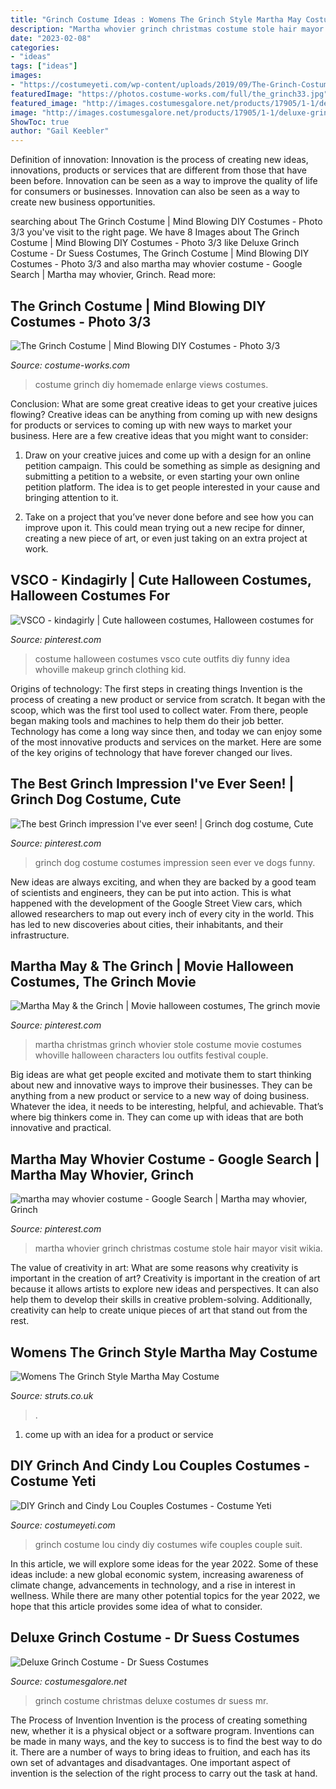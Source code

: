 ```yaml
---
title: "Grinch Costume Ideas : Womens The Grinch Style Martha May Costume"
description: "Martha whovier grinch christmas costume stole hair mayor visit wikia"
date: "2023-02-08"
categories:
- "ideas"
tags: ["ideas"]
images:
- "https://costumeyeti.com/wp-content/uploads/2019/09/The-Grinch-Costume.jpg"
featuredImage: "https://photos.costume-works.com/full/the_grinch33.jpg"
featured_image: "http://images.costumesgalore.net/products/17905/1-1/deluxe-grinch-christmas-costume.jpg"
image: "http://images.costumesgalore.net/products/17905/1-1/deluxe-grinch-christmas-costume.jpg"
ShowToc: true
author: "Gail Keebler"
---
```



Definition of innovation:
Innovation is the process of creating new ideas, innovations, products or services that are different from those that have been before. Innovation can be seen as a way to improve the quality of life for consumers or businesses. Innovation can also be seen as a way to create new business opportunities.

	

		
searching about The Grinch Costume | Mind Blowing DIY Costumes - Photo 3/3 you've visit to the right page. We have 8 Images about The Grinch Costume | Mind Blowing DIY Costumes - Photo 3/3 like Deluxe Grinch Costume - Dr Suess Costumes, The Grinch Costume | Mind Blowing DIY Costumes - Photo 3/3 and also martha may whovier costume - Google Search | Martha may whovier, Grinch. Read more:
		
    
## The Grinch Costume | Mind Blowing DIY Costumes - Photo 3/3

<img loading=lazy src="https://photos.costume-works.com/full/the_grinch33.jpg" onerror="this.onerror=null;this.src='https://tse3.mm.bing.net/th?id=OIP.VvfdTIC-74QmYGqMxaaTIQHaJ3&amp;pid=15.1';" alt="The Grinch Costume | Mind Blowing DIY Costumes - Photo 3/3">

_Source: costume-works.com_

>costume grinch diy homemade enlarge views costumes. 

	

Conclusion: What are some great creative ideas to get your creative juices flowing?
Creative ideas can be anything from coming up with new designs for products or services to coming up with new ways to market your business. Here are a few creative ideas that you might want to consider: 
1. Draw on your creative juices and come up with a design for an online petition campaign. This could be something as simple as designing and submitting a petition to a website, or even starting your own online petition platform. The idea is to get people interested in your cause and bringing attention to it. 

2. Take on a project that you’ve never done before and see how you can improve upon it. This could mean trying out a new recipe for dinner, creating a new piece of art, or even just taking on an extra project at work.

    
## VSCO - Kindagirly | Cute Halloween Costumes, Halloween Costumes For

<img loading=lazy src="https://i.pinimg.com/736x/86/a8/9a/86a89a8a4470b46fd03a5c96de527589.jpg" onerror="this.onerror=null;this.src='https://tse2.mm.bing.net/th?id=OIP.t58gEjRv-S632L8oYl75lAHaMr&amp;pid=15.1';" alt="VSCO - kindagirly | Cute halloween costumes, Halloween costumes for">

_Source: pinterest.com_

>costume halloween costumes vsco cute outfits diy funny idea whoville makeup grinch clothing kid. 

	

Origins of technology: The first steps in creating things
Invention is the process of creating a new product or service from scratch. It began with the scoop, which was the first tool used to collect water. From there, people began making tools and machines to help them do their job better. Technology has come a long way since then, and today we can enjoy some of the most innovative products and services on the market. Here are some of the key origins of technology that have forever changed our lives.

    
## The Best Grinch Impression I&#039;ve Ever Seen! | Grinch Dog Costume, Cute

<img loading=lazy src="https://i.pinimg.com/736x/ce/07/23/ce072322c9441e664bb2ee47b3fc64b4--mother-dearest-i-found-you.jpg" onerror="this.onerror=null;this.src='https://tse3.mm.bing.net/th?id=OIP.NFaEllVXOE0FleP7Y6gTwAAAAA&amp;pid=15.1';" alt="The best Grinch impression I&#039;ve ever seen! | Grinch dog costume, Cute">

_Source: pinterest.com_

>grinch dog costume costumes impression seen ever ve dogs funny. 

	

New ideas are always exciting, and when they are backed by a good team of scientists and engineers, they can be put into action. This is what happened with the development of the Google Street View cars, which allowed researchers to map out every inch of every city in the world. This has led to new discoveries about cities, their inhabitants, and their infrastructure.

    
## Martha May &amp; The Grinch | Movie Halloween Costumes, The Grinch Movie

<img loading=lazy src="https://i.pinimg.com/736x/0a/82/ea/0a82ea1cf2a49e75ac2f34f07d50b41f.jpg" onerror="this.onerror=null;this.src='https://tse3.mm.bing.net/th?id=OIP.4FlfVHhGPpV5LCT9KcGQuAHaHa&amp;pid=15.1';" alt="Martha May &amp; the Grinch | Movie halloween costumes, The grinch movie">

_Source: pinterest.com_

>martha christmas grinch whovier stole costume movie costumes whoville halloween characters lou outfits festival couple. 

	

Big ideas are what get people excited and motivate them to start thinking about new and innovative ways to improve their businesses. They can be anything from a new product or service to a new way of doing business. Whatever the idea, it needs to be interesting, helpful, and achievable. That’s where big thinkers come in. They can come up with ideas that are both innovative and practical.

    
## Martha May Whovier Costume - Google Search | Martha May Whovier, Grinch

<img loading=lazy src="https://i.pinimg.com/736x/22/64/23/226423e47e66df58ae9df2500e13bf3c--christmas-costumes-grinch.jpg" onerror="this.onerror=null;this.src='https://tse4.mm.bing.net/th?id=OIP.i5h99xzpEC2AEmCJhI44AgHaD_&amp;pid=15.1';" alt="martha may whovier costume - Google Search | Martha may whovier, Grinch">

_Source: pinterest.com_

>martha whovier grinch christmas costume stole hair mayor visit wikia. 

	

The value of creativity in art: What are some reasons why creativity is important in the creation of art?
Creativity is important in the creation of art because it allows artists to explore new ideas and perspectives. It can also help them to develop their skills in creative problem-solving. Additionally, creativity can help to create unique pieces of art that stand out from the rest.

    
## Womens The Grinch Style Martha May Costume

<img loading=lazy src="https://www.struts.co.uk/party-fancy-dress-shop/images/the-grinch-martha-costume_01.jpg" onerror="this.onerror=null;this.src='https://tse3.mm.bing.net/th?id=OIP.SOliYp3yVoJORZaoV1ZgoQHaKX&amp;pid=15.1';" alt="Womens The Grinch Style Martha May Costume">

_Source: struts.co.uk_

>. 

	

1. come up with an idea for a product or service

    
## DIY Grinch And Cindy Lou Couples Costumes - Costume Yeti

<img loading=lazy src="https://costumeyeti.com/wp-content/uploads/2019/09/The-Grinch-Costume.jpg" onerror="this.onerror=null;this.src='https://tse1.mm.bing.net/th?id=OIP.cLaKFu8SzTl_dC3wJNC24wHaJ4&amp;pid=15.1';" alt="DIY Grinch and Cindy Lou Couples Costumes - Costume Yeti">

_Source: costumeyeti.com_

>grinch costume lou cindy diy costumes wife couples couple suit. 

	

In this article, we will explore some ideas for the year 2022. Some of these ideas include: a new global economic system, increasing awareness of climate change, advancements in technology, and a rise in interest in wellness. While there are many other potential topics for the year 2022, we hope that this article provides some idea of what to consider.

    
## Deluxe Grinch Costume - Dr Suess Costumes

<img loading=lazy src="http://images.costumesgalore.net/products/17905/1-1/deluxe-grinch-christmas-costume.jpg" onerror="this.onerror=null;this.src='https://tse1.mm.bing.net/th?id=OIP.6z1RzKvgtPbLDHR-HgBdmAHaKl&amp;pid=15.1';" alt="Deluxe Grinch Costume - Dr Suess Costumes">

_Source: costumesgalore.net_

>grinch costume christmas deluxe costumes dr suess mr. 

	

The Process of Invention
Invention is the process of creating something new, whether it is a physical object or a software program. Inventions can be made in many ways, and the key to success is to find the best way to do it. There are a number of ways to bring ideas to fruition, and each has its own set of advantages and disadvantages. One important aspect of invention is the selection of the right process to carry out the task at hand.

